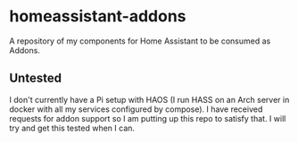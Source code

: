 # homeassistant-addons
A repository of my components for Home Assistant to be consumed as Addons.


## Untested

I don't currently have a Pi setup with HAOS (I run HASS on an Arch server in
docker with all my services configured by compose). I have received requests
for addon support so I am putting up this repo to satisfy that. I will try and
get this tested when I can.